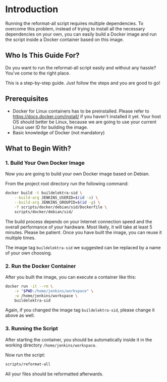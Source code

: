 # Introduction

Running the reformat-all script requires multiple dependencies. To overcome this problem, instead of trying to install all the necessary dependencies on your own,
you can easily build a Docker image and run the script inside a Docker container based on this image.

## Who Is This Guide For?

Do you want to run the reformat-all script easily and without any hassle? You've come to the right place.

This is a step-by-step guide. Just follow the steps and you are good to go!

## Prerequisites

- Docker for Linux containers has to be preinstalled. Please refer to https://docs.docker.com/install/ if you haven't installed it yet.
  Your host OS should better be Linux, because we are going to use your current Linux user ID for building the image.
- Basic knowledge of Docker (not mandatory)

## What to Begin With?

### 1. Build Your Own Docker Image

Now you are going to build your own Docker image based on Debian.

From the project root directory run the following command:

```sh
docker build -t buildelektra-sid \
	--build-arg JENKINS_USERID=$(id -u) \
	--build-arg JENKINS_GROUPID=$(id -g) \
	-f scripts/docker/debian/sid/Dockerfile \
	scripts/docker/debian/sid/
```

The build process depends on your Internet connection speed and the overall performance of your hardware. Most likely, it will take at least
5 minutes. Please be patient. Once you have built the image, you can reuse it multiple times.

The image tag `buildelektra-sid` we suggested can be replaced by a name of your own choosing.

### 2. Run the Docker Container

After you built the image, you can execute a container like this:

```sh
docker run -it --rm \
	-v "$PWD:/home/jenkins/workspace" \
	-w /home/jenkins/workspace \
	buildelektra-sid
```

Again, if you changed the image tag `buildelektra-sid`, please change it above as well.

### 3. Running the Script

After starting the container, you should be automatically inside it in the working directory `/home/jenkins/workspace`.

Now run the script:

```sh
scripts/reformat-all
```

All your files should be reformatted afterwards.
